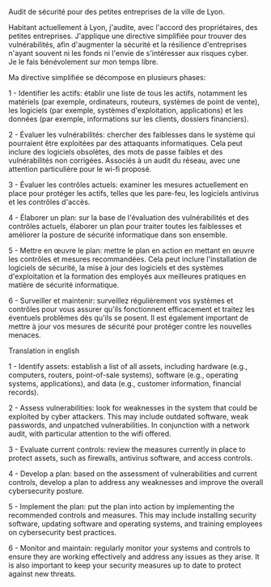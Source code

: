 Audit de sécurité pour des petites entreprises de la ville de Lyon.

Habitant actuellement à Lyon, j'audite, avec l'accord des propriétaires, des petites entreprises. J'applique une directive simplifiée pour trouver des vulnérabilités, afin d'augmenter la sécurité et la résilience d'entreprises n'ayant souvent ni les fonds ni l'envie de s'intéresser aux risques cyber. <br>
Je le fais bénévolement sur mon temps libre.

Ma directive simplifiée se décompose en plusieurs phases:

1 - Identifier les actifs: établir une liste de tous les actifs, notamment les matériels (par exemple, ordinateurs, routeurs, systèmes de point de vente), les logiciels (par exemple, systèmes d'exploitation, applications) et les données (par exemple, informations sur les clients, dossiers financiers).

2 - Évaluer les vulnérabilités: chercher des faiblesses dans le système qui pourraient être exploitées par des attaquants informatiques. Cela peut inclure des logiciels obsolètes, des mots de passe faibles et des vulnérabilités non corrigées. Associés à un audit du réseau, avec une attention particulière pour le wi-fi proposé.

3 - Évaluer les contrôles actuels: examiner les mesures actuellement en place pour protéger les actifs, telles que les pare-feu, les logiciels antivirus et les contrôles d'accès.

4 - Élaborer un plan: sur la base de l'évaluation des vulnérabilités et des contrôles actuels, élaborer un plan pour traiter toutes les faiblesses et améliorer la posture de sécurité informatique dans son ensemble.

5 - Mettre en œuvre le plan: mettre le plan en action en mettant en œuvre les contrôles et mesures recommandées. Cela peut inclure l'installation de logiciels de sécurité, la mise à jour des logiciels et des systèmes d'exploitation et la formation des employés aux meilleures pratiques en matière de sécurité informatique.

6 - Surveiller et maintenir: surveillez régulièrement vos systèmes et contrôles pour vous assurer qu'ils fonctionnent efficacement et traitez les éventuels problèmes dès qu'ils se posent. Il est également important de mettre à jour vos mesures de sécurité pour protéger contre les nouvelles menaces.



Translation in english

1 - Identify assets: establish a list of all assets, including hardware (e.g., computers, routers, point-of-sale systems), software (e.g., operating systems, applications), and data (e.g., customer information, financial records).

2 - Assess vulnerabilities: look for weaknesses in the system that could be exploited by cyber attackers. This may include outdated software, weak passwords, and unpatched vulnerabilities. In conjunction with a network audit, with particular attention to the wifi offered.

3 - Evaluate current controls: review the measures currently in place to protect assets, such as firewalls, antivirus software, and access controls.

4 - Develop a plan: based on the assessment of vulnerabilities and current controls, develop a plan to address any weaknesses and improve the overall cybersecurity posture.

5 - Implement the plan: put the plan into action by implementing the recommended controls and measures. This may include installing security software, updating software and operating systems, and training employees on cybersecurity best practices.

6 - Monitor and maintain: regularly monitor your systems and controls to ensure they are working effectively and address any issues as they arise. It is also important to keep your security measures up to date to protect against new threats.
